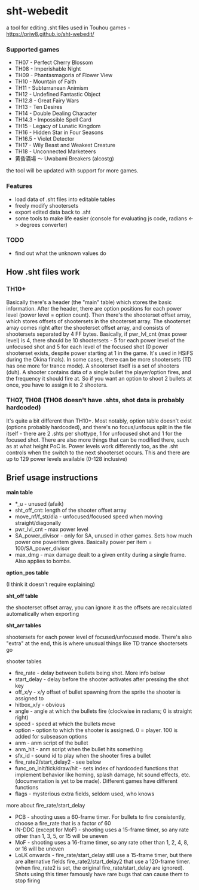 ﻿# sht-webedit
a tool for editing .sht files used in Touhou games - https://priw8.github.io/sht-webedit/

### Supported games
- TH07 - Perfect Cherry Blossom
- TH08 - Imperishable Night
- TH09 - Phantasmagoria of Flower View
- TH10 - Mountain of Faith
- TH11 - Subterranean Animism
- TH12 - Undefined Fantastic Object
- TH12.8 - Great Fairy Wars
- TH13 - Ten Desires
- TH14 - Double Dealing Character
- TH14.3 - Impossible Spell Card
- TH15 - Legacy of Lunatic Kingdom
- TH16 - Hidden Star in Four Seasons
- TH16.5 - Violet Detector
- TH17 - Wily Beast and Weakest Creature
- TH18 - Unconnected Marketeers
- 黄昏酒場 ～ Uwabami Breakers (alcostg)

the tool will be updated with support for more games.

### Features
- load data of .sht files into editable tables
- freely modify shootersets
- export edited data back to .sht
- some tools to make life easier (console for evaluating js code, radians <-> degrees converter)

### TODO
- find out what the unknown values do

## How .sht files work
### TH10+
Basically there's a header (the "main" table) which stores the basic information. After the header, there are option positions for each power level (power level = option count). Then there's the shooterset offset array, which stores offsets of shootersets in the shooterset array. The shooterset array comes right after the shooterset offset array, and consists of shootersets separated by 4 FF bytes. Basically, if pwr_lvl_cnt (max power level) is 4, there should be 10 shootersets - 5 for each power level of the unfocused shot and 5 for each level of the focused shot (0 power shooterset exists, despite power starting at 1 in the game. It's used in HSiFS during the Okina finals). In some cases, there can be more shootersets (TD has one more for trance mode). A shooterset itself is a set of shooters (duh). A shooter contains data of a single bullet the player/option fires, and the frequency it should fire at. So if you want an option to shoot 2 bullets at once, you have to assign it to 2 shooters.

### TH07, TH08 (TH06 doesn't have .shts, shot data is probably hardcoded)
It's quite a bit different than TH10+. Most notably, option table doesn't exist (options probably hardcoded), and there's no focus/unfocus split in the file itself - there are 2 .shts per shottype, 1 for unfocused shot and 1 for the focused shot. There are also more things that can be modified there, such as at what height PoC is. Power levels work differently too, as the .sht controls when the switch to the next shooterset occurs. This and there are up to 129 power levels available (0-128 inclusive)

## Brief usage instructions
**main table**

- *_u - unused (afaik)
- sht\_off\_cnt: length of the shooter offset array
- move\_nf/f\_str/dia - unfocused/focused speed when moving straight/diagonally
- pwr\_lvl\_cnt - max power level
- SA_power_divisor - only for SA, unused in other games. Sets how much power one poweritem gives. Basically power per item = 100/SA_power_divisor
- max_dmg - max damage dealt to a given entity during a single frame. Also applies to bombs.

**option_pos table**

(I think it doesn't require explaining)

**sht_off table**

the shooterset offset array, you can ignore it as the offsets are recalculated automatically when exporting

**sht_arr tables**

shootersets for each power level of focused/unfocused mode. There's also "extra" at the end, this is where unusual things like TD trance shootersets go

shooter tables

- fire_rate - delay between bullets being shot. More info below
- start_delay - delay before the shooter activates after pressing the shot key
- off_x/y - x/y offset of bullet spawning from the sprite the shooter is assigned to
- hitbox_x/y - obvious
- angle - angle at which the bullets fire (clockwise in radians; 0 is straight right)
- speed - speed at which the bullets move
- option - option to which the shooter is assigned. 0 = player. 100 is added for subseason options
- anm - anm script of the bullet
- anm_hit - anm script when the bullet hits something
- sfx_id - sound id to play when the shooter fires a bullet
- fire_rate2/start_delay2 - see below
- func_on_init/tick/draw/hit - sets index of hardcoded functions that implement behavior like homing, splash damage, hit sound effects, etc. (documentation is yet to be made). Different games have different functions
- flags - mysterious extra fields, seldom used, who knows

more about fire_rate/start_delay

- PCB - shooting uses a 60-frame timer.  For bullets to fire consistently, choose a fire_rate that is a factor of 60
- IN-DDC (except for MoF) - shooting uses a 15-frame timer, so any rate other than 1, 3, 5, or 15 will be uneven
- MoF - shooting uses a 16-frame timer, so any rate other than 1, 2, 4, 8, or 16 will be uneven
- LoLK onwards - fire_rate/start_delay still use a 15-frame timer, but there are alternative fields fire_rate2/start_delay2 that use a 120-frame timer. (when fire_rate2 is set, the original fire_rate/start_delay are ignored).  Shots using this timer famously have rare bugs that can cause them to stop firing
